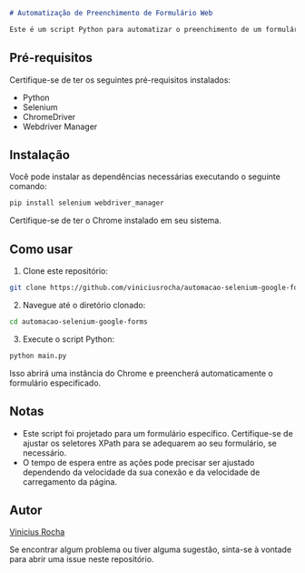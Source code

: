 
```markdown
# Automatização de Preenchimento de Formulário Web

Este é um script Python para automatizar o preenchimento de um formulário web usando Selenium.
```
## Pré-requisitos

Certifique-se de ter os seguintes pré-requisitos instalados:

- Python
- Selenium
- ChromeDriver
- Webdriver Manager

## Instalação

Você pode instalar as dependências necessárias executando o seguinte comando:

```bash
pip install selenium webdriver_manager
```

Certifique-se de ter o Chrome instalado em seu sistema.

## Como usar

1. Clone este repositório:

```bash
git clone https://github.com/viniciusrocha/automacao-selenium-google-forms.git
```

2. Navegue até o diretório clonado:

```bash
cd automacao-selenium-google-forms
```

3. Execute o script Python:

```bash
python main.py
```

Isso abrirá uma instância do Chrome e preencherá automaticamente o formulário especificado.

## Notas

- Este script foi projetado para um formulário específico. Certifique-se de ajustar os seletores XPath para se adequarem ao seu formulário, se necessário.
- O tempo de espera entre as ações pode precisar ser ajustado dependendo da velocidade da sua conexão e da velocidade de carregamento da página.

## Autor

[Vinicius Rocha](https://github.com/viniciusrocha85)

Se encontrar algum problema ou tiver alguma sugestão, sinta-se à vontade para abrir uma issue neste repositório.

